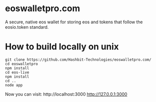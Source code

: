 # eoswalletpro.com

A secure, native eos wallet for storing eos and tokens that follow the eosio.token standard.

# How to build locally on unix

```
git clone https://github.com/Hashbit-Technologies/eoswalletpro.com/
cd eoswalletpro
npm install
cd eos-live
npm install
cd ..
node app
```

Now you can visit: 
http://localhost:3000
http://127.0.0.1:3000
